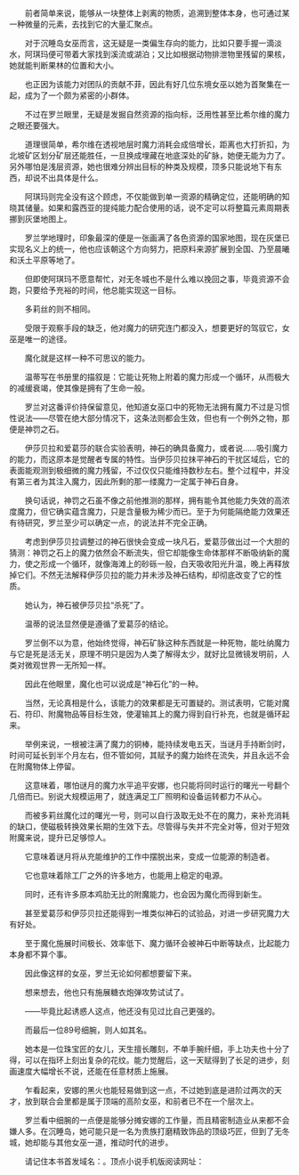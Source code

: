 　　前者简单来说，能够从一块整体上剥离的物质，追溯到整体本身，也可通过某一种微量的元素，去找到它的大量汇聚点。

　　对于沉睡岛女巫而言，这无疑是一类偏生存向的能力，比如只要手握一滴淡水，阿琪玛便可带着大家找到溪流或湖泊；又比如根据动物排泄物里残留的果核，她就能判断果林的位置和大小。

　　也正因为该能力对团队的贡献不菲，因此有好几位东境女巫以她为首聚集在一起，成为了一个颇为紧密的小群体。

　　不过在罗兰眼里，无疑是发掘自然资源的指向标，泛用性甚至比希尔维的魔力之眼还要强大。

　　道理很简单，希尔维在透视地层时魔力消耗会成倍增长，距离也大打折扣，为北坡矿区划分矿层还能胜任，一旦换成埋藏在地底深处的矿脉，她便无能为力了。另外哪怕是浅层资源，她也很难分辨出目标的种类及规模，顶多只能说地下有东西，却说不出具体是什么。

　　阿琪玛则完全没有这个顾虑，不仅能做到单一资源的精确定位，还能明确的知晓其储量。如果和露西亚的提纯能力配合使用的话，说不定可以将整篇元素周期表挪到灰堡地图上。

　　罗兰学地理时，印象最深的便是一张画满了各色资源的国家地图，现在灰堡已实现名义上的统一，他也应该朝这个方向努力，把原料来源扩展到全国、乃至晨曦和沃土平原等地了。

　　但即使阿琪玛不愿意帮忙，对无冬城也不是什么难以挽回之事，毕竟资源不会跑，只要给予充裕的时间，他总能实现这一目标。

　　多莉丝的则不相同。

　　受限于观察手段的缺乏，他对魔力的研究连门都没入，想要更好的驾驭它，女巫是唯一的途径。

　　魔化就是这样一种不可思议的能力。

　　温蒂写在书册里的描叙是：它能让死物上附着的魔力形成一个循环，从而极大的减缓衰竭，使其像是拥有了生命一般。

　　罗兰对这番评价持保留意见，他知道女巫口中的死物无法拥有魔力不过是习惯性说法——尽管在绝大部分情况下，这条法则都会生效，但也有一个例外之物，那便是神罚之石。

　　伊莎贝拉和爱葛莎的联合实验表明，神石的确具备魔力，或者说……吸引魔力的能力，而这原本是觉醒者专属的特性。当伊莎贝拉抹平神石的干扰区域后，它的表面能观测到极细微的魔力残留，不过仅仅只能维持数秒左右。整个过程中，并没有第三者为其注入魔力，因此所剩的那一缕魔力一定属于神石自身。

　　换句话说，神罚之石虽不像之前他推测的那样，拥有能令其他能力失效的高浓度魔力，但它确实蕴含魔力，只是含量极为稀少而已。至于为何能隔绝能力效果还有待研究，罗兰至少可以确定一点，的说法并不完全正确。

　　考虑到伊莎贝拉调整过的神石很快会变成一块凡石，爱葛莎做出过一个大胆的猜测：神罚之石上的魔力依然会不断流失，但它却能像生命体那样不断吸纳新的魔力，使之形成一个循环，就像海滩上的砂砾一般，白天吸收阳光升温，晚上再释放掉它们。不然无法解释伊莎贝拉的能力并未涉及神石结构，却彻底改变了它的性质。

　　她认为，神石被伊莎贝拉“杀死”了。

　　温蒂的说法显然便是遵循了爱葛莎的结论。

　　罗兰倒不以为意，他始终觉得，神石矿脉这种东西就是一种死物，能吐纳魔力与它是死是活无关，原理不明只是因为人类了解得太少，就好比显微镜发明前，人类对微观世界一无所知一样。

　　因此在他眼里，魔化也可以说成是“神石化”的一种。

　　当然，无论真相是什么，该能力的效果都是无可置疑的。测试表明，它能对魔石、符印、附魔物品等目标生效，使灌输其上的魔力得到自行补充，也就是循环起来。

　　举例来说，一根被注满了魔力的铜棒，能持续发电五天，当谜月手持断剑时，时间可延长到半个月左右，但不管如何，其赋予的魔力始终在流失，并且永远不会在附魔物体上停留。

　　这意味着，哪怕谜月的魔力水平追平安娜，也只能将同时运行的曙光一号翻个几倍而已。别说大规模运用了，就连满足工厂照明和设备运转都力不从心。

　　而被多莉丝魔化过的曙光一号，则可以自行汲取无处不在的魔力，来补充消耗的缺口，使磁极转换效果长期的生效下去。尽管得与失并不完全对等，但对于短效附魔来说，提升已足够惊人。

　　它意味着谜月将从充能维护的工作中摆脱出来，变成一位能源的制造者。

　　它也意味着除工厂之外的许多地方，也能用上稳定的电源。

　　同时，还有许多原本鸡肋无比的附魔能力，也会因为魔化而得到新生。

　　甚至爱葛莎和伊莎贝拉还能得到一堆类似神石的试验品，对进一步研究魔力大有好处。

　　至于魔化施展时间极长、效率低下、魔力循环会被神石中断等缺点，比起能力本身都不算个事。

　　因此像这样的女巫，罗兰无论如何都想要留下来。

　　想来想去，他也只有施展糖衣炮弹攻势试试了。

　　——毕竟比起诱惑人这点，他还没有见过比自己更强的。

　　而最后一位89号细腕，则人如其名。

　　她本是一位珠宝匠的女儿，天生擅长雕刻，不单手腕纤细，手上功夫也十分了得，可以在指环上刻出复杂的花纹。能力觉醒后，这一天赋得到了长足的进步，刻画速度大幅增长不说，还能在任意材质上施展。

　　乍看起来，安娜的黑火也能轻易做到这一点，不过她到底是进阶过两次的天才，放到联合会里都是属于顶端的高阶女巫，和前者已不在一个层次上。

　　罗兰看中细腕的一点便是能够分摊安娜的工作量，而且精密制造业从来都不会嫌人多。在沉睡岛，她可能只是一名为贵族打磨精致饰品的顶级巧匠，但到了无冬城，她却能与其他女巫一道，推动时代的进步。

　　请记住本书首发域名：。顶点小说手机版阅读网址：
